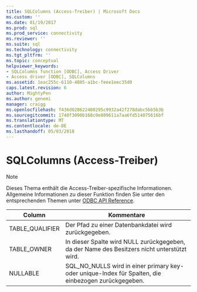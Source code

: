 ```yaml
---
title: SQLColumns (Access-Treiber) | Microsoft Docs
ms.custom: ''
ms.date: 01/19/2017
ms.prod: sql
ms.prod_service: connectivity
ms.reviewer: ''
ms.suite: sql
ms.technology: connectivity
ms.tgt_pltfrm: ''
ms.topic: conceptual
helpviewer_keywords:
- SQLColumns function [ODBC], Access Driver
- Access driver [ODBC], SQLColumns
ms.assetid: 1eac255c-6110-4805-a1bc-feee1eec35d0
caps.latest.revision: 6
author: MightyPen
ms.author: genemi
manager: craigg
ms.openlocfilehash: f436d028622480295c9932a42f278dabc5bb5b3b
ms.sourcegitcommit: 1740f3090b168c0e809611a7aa6fd514075616bf
ms.translationtype: MT
ms.contentlocale: de-DE
ms.lasthandoff: 05/03/2018
---
```

# <a name="sqlcolumns-access-driver"></a>SQLColumns (Access-Treiber)
> [!NOTE]  
>  Dieses Thema enthält die Access-Treiber-spezifische Informationen. Allgemeine Informationen zu dieser Funktion finden Sie unter den entsprechenden Themen unter [ODBC API Reference](../../odbc/reference/syntax/odbc-api-reference.md).  
  
|Column|Kommentare|  
|------------|--------------|  
|TABLE_QUALIFIER|Der Pfad zu einer Datenbankdatei wird zurückgegeben.|  
|TABLE_OWNER|In dieser Spalte wird NULL zurückgegeben, da der Name des Besitzers nicht unterstützt wird.|  
|NULLABLE|SQL_NO_NULLS wird in einer primary key- oder unique-Index für Spalten, die einbezogen zurückgegeben.|
